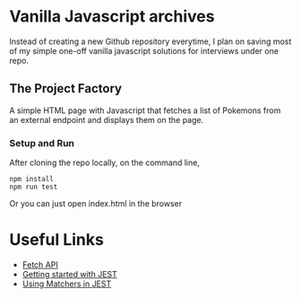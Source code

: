 # Vanilla Javascript archives

Instead of creating a new Github repository everytime, I plan on saving most of my simple one-off vanilla javascript solutions for interviews under one repo.

## The Project Factory
A simple HTML page with Javascript that fetches a list of Pokemons from an external endpoint and displays them on the page. 

### Setup and Run
After cloning the repo locally, on the command line,
```
npm install
npm run test
```
Or you can just open index.html in the browser

# Useful Links
- [Fetch API] 
- [Getting started with JEST]
- [Using Matchers in JEST]

[Using Matchers in JEST]: https://jestjs.io/docs/en/using-matchers
[Getting started with JEST]: https://jestjs.io/docs/en/getting-started
[Fetch API]: https://developer.mozilla.org/en-US/docs/Web/API/Fetch_API
